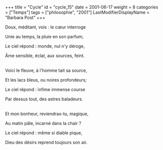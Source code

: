 +++
title = "Cycle"
id = "cycle_15"
date = 2001-06-17
weight = 8
categories = ["Temps"]
tags = ["philosophie", "2001"]
LastModifierDisplayName = "Barbara Post"
+++

Doux, méditant, vois : le cœur interroge

Unie au temps, la pluie en son parfum;

Le ciel répond : monde, nul n'y déroge,

Âme sensible, éclat, aux sources, feint.

 \
Voici le fleuve, à l'homme tait sa source,

Et les lacs bleus, ou noires profondeurs;

Le ciel répond : infime immense course

Par dessus tout, des astres baladeurs.

 \
Et mon bonheur, reviendras-tu, magique,

Au matin pâle, incarné dans la chair ?

Le ciel répond : même si diable pique,

Dieu des désirs reprend toujours son air.

